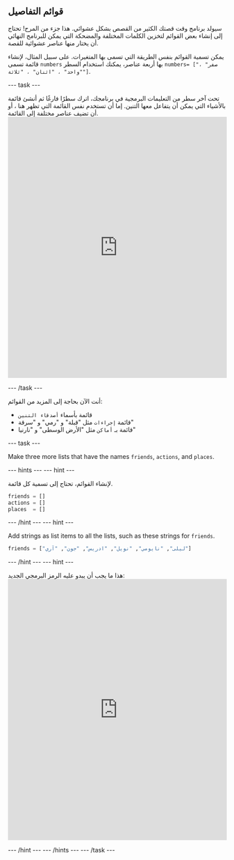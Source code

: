 ## قوائم التفاصيل

سيولد برنامج وقت قصتك الكثير من القصص بشكل عشوائي. هذا جزء من المرح! تحتاج إلى إنشاء بعض القوائم لتخزين الكلمات المختلفة والمضحكة التي يمكن للبرنامج النهائي أن يختار منها عناصر عشوائية للقصة.

يمكن تسمية القوائم بنفس الطريقة التي تسمى بها المتغيرات. على سبيل المثال، لإنشاء قائمة تسمى `numbers` بها أربعة عناصر، يمكنك استخدام السطر `numbers= ["صفر" ، "واحد" ، "اثنان" ، "ثلاثة"]`.

\--- task \---

تحت آخر سطر من التعليمات البرمجية في برنامجك، اترك سطرًا فارغًا ثم أنشئ قائمة بالأشياء التي يمكن أن يتفاعل معها التنين. إما أن تستخدم نفس القائمة التي تظهر هنا ، أو أن تضيف عناصر مختلفة إلى القائمة. <iframe src="https://trinket.io/embed/python/234f6ed347" width="100%" height="600" frameborder="0" marginwidth="0" marginheight="0" allowfullscreen mark="crwd-mark"></iframe> 

\--- /task \---

أنت الآن بحاجة إلى المزيد من القوائم:

- قائمة بأسماء `أصدقاء التنين`
- قائمة `إجراءات` مثل "قبلة" و "رمي" و "سرقة"
- قائمة بـ `أماكن` مثل "الأرض الوسطى" و "نارنيا"

\--- task \---

Make three more lists that have the names `friends`, `actions`, and `places`.

\--- hints \--- \--- hint \---

لإنشاء القوائم، تحتاج إلى تسمية كل قائمة.

```python
friends = []
actions = []
places  = []
```

\--- /hint \--- \--- hint \---

Add strings as list items to all the lists, such as these strings for `friends`.

```python
friends = ["ليلى", "نايومي", "نويل", "ادريس", "جون", "آري"]
```

\--- /hint \--- \--- hint \---

هذا ما يجب أن يبدو عليه الرمز البرمجي الجديد: <iframe src="https://trinket.io/embed/python/5e264dd3e2" width="100%" height="600" frameborder="0" marginwidth="0" marginheight="0" allowfullscreen mark="crwd-mark"></iframe> 

\--- /hint \--- \--- /hints \--- \--- /task \---